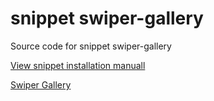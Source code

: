 # snippet swiper-gallery

Source code for snippet swiper-gallery

[View snippet installation manuall](https://github.com/ovcharovcoder/test-ovcharov-store-2025/blob/main/Manual.pdf)

[Swiper Gallery]()


